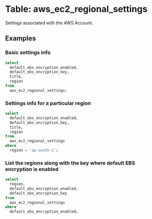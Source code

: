 # Table: aws_ec2_regional_settings

Settings associated with the AWS Account.

## Examples

### Basic settings info

```sql
select
  default_ebs_encryption_enabled,
  default_ebs_encryption_key,
  title,
  region
from
  aws_ec2_regional_settings;
```


### Settings info for a particular region

```sql
select
  default_ebs_encryption_enabled,
  default_ebs_encryption_key,
  title,
  region
from
  aws_ec2_regional_settings
where
  region = 'ap-south-1';
```


### List the regions along with the key where default EBS encryption is enabled

```sql
select
  region,
  default_ebs_encryption_enabled,
  default_ebs_encryption_key
from
  aws_ec2_regional_settings
where
  default_ebs_encryption_enabled;
```
